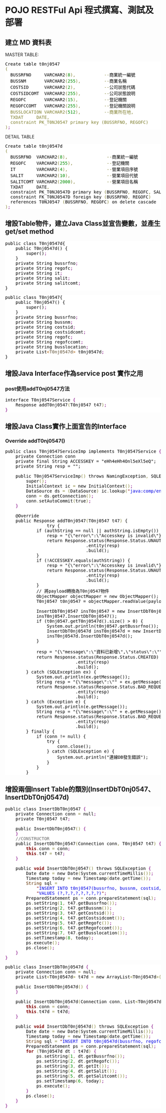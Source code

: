 # POJO RESTFul Api 程式撰寫、測試及部署 
## 建立 MD 資料表

MASTER TABLE:
<pre style="color:#000000;background:#ffffff;">Create table t0nj0547 
<span style="color:#808030; ">(</span> 
  BUSSRFNO     VARCHAR2<span style="color:#808030; ">(</span><span style="color:#008c00; ">8</span><span style="color:#808030; ">)</span><span style="color:#808030; ">,</span>           <span style="color:#808030; ">-</span><span style="color:#808030; ">-</span>商業統一編號  
  BUSSNM       VARCHAR2<span style="color:#808030; ">(</span><span style="color:#008c00; ">255</span><span style="color:#808030; ">)</span><span style="color:#808030; ">,</span>         <span style="color:#808030; ">-</span><span style="color:#808030; ">-</span>商業名稱  
  COSTSID      VARCHAR2<span style="color:#808030; ">(</span><span style="color:#008c00; ">2</span><span style="color:#808030; ">)</span><span style="color:#808030; ">,</span>           <span style="color:#808030; ">-</span><span style="color:#808030; ">-</span>公司狀態代碼  
  COSTSIDCOMT  VARCHAR2<span style="color:#808030; ">(</span><span style="color:#008c00; ">255</span><span style="color:#808030; ">)</span><span style="color:#808030; ">,</span>         <span style="color:#808030; ">-</span><span style="color:#808030; ">-</span>公司狀態說明  
  REGOFC       VARCHAR2<span style="color:#808030; ">(</span><span style="color:#008c00; ">15</span><span style="color:#808030; ">)</span><span style="color:#808030; ">,</span>          <span style="color:#808030; ">-</span><span style="color:#808030; ">-</span>登記機關  
  REGOFCCOMT   VARCHAR2<span style="color:#808030; ">(</span><span style="color:#008c00; ">255</span><span style="color:#808030; ">)</span><span style="color:#808030; ">,</span>         <span style="color:#808030; ">-</span><span style="color:#808030; ">-</span>登記機關說明<span style="color:#808030; ">  
  BUSSLOCATION VARCHAR2<span style="color:#808030; ">(</span><span style="color:#008c00; ">512</span><span style="color:#808030; ">)</span><span style="color:#808030; ">,</span>         <span style="color:#808030; ">-</span><span style="color:#808030; ">-</span>商業所在地<span style="color:#808030; ">,</span> 
  TXDAT     DATE<span style="color:#808030; ">,</span> 
  constraint PK_T0NJ0547 primary key <span style="color:#808030; ">(</span>BUSSRFNO<span style="color:#808030; ">,</span> REGOFC<span style="color:#808030; ">)</span> 
<span style="color:#808030; ">)</span><span style="color:#800080; ">;</span> 
</pre>
DETAIL TABLE

<pre style="color:#000000;background:#ffffff;">Create table t0nj0547d 
<span style="color:#808030; ">(</span> 
  BUSSRFNO  VARCHAR2<span style="color:#808030; ">(</span><span style="color:#008c00; ">8</span><span style="color:#808030; ">)</span><span style="color:#808030; ">,</span>               <span style="color:#808030; ">-</span><span style="color:#808030; ">-</span>商業統一編號  
  REGOFC    VARCHAR2<span style="color:#808030; ">(</span><span style="color:#008c00; ">255</span><span style="color:#808030; ">)</span><span style="color:#808030; ">,</span>             <span style="color:#808030; ">-</span><span style="color:#808030; ">-</span>登記機關<span style="color:#808030; "></span>  
  IT        VARCHAR2<span style="color:#808030; ">(</span><span style="color:#008c00; ">4</span><span style="color:#808030; ">)</span><span style="color:#808030; ">,</span>               <span style="color:#808030; ">-</span><span style="color:#808030; ">-</span>營業項目序號  
  SALIT     VARCHAR2<span style="color:#808030; ">(</span><span style="color:#008c00; ">10</span><span style="color:#808030; ">)</span><span style="color:#808030; ">,</span>              <span style="color:#808030; ">-</span><span style="color:#808030; ">-</span>營業項目代號  
  SALITCOMT VARCHAR2<span style="color:#808030; ">(</span><span style="color:#008c00; ">2000</span><span style="color:#808030; ">)</span><span style="color:#808030; ">,</span>            <span style="color:#808030; ">-</span><span style="color:#808030; ">-</span>營業項目名稱 
  TXDAT     DATE<span style="color:#808030; ">,</span> 
  constraint PK_T0NJ0547D primary key <span style="color:#808030; ">(</span>BUSSRFNO<span style="color:#808030; ">,</span> REGOFC<span style="color:#808030; ">,</span> SALIT<span style="color:#808030; ">)</span><span style="color:#808030; ">,</span> 
  constraint FK_T0NJ0547D foreign key <span style="color:#808030; ">(</span>BUSSRFNO<span style="color:#808030; ">,</span> REGOFC<span style="color:#808030; ">)</span> 
  references T0NJ0547 <span style="color:#808030; ">(</span>BUSSRFNO<span style="color:#808030; ">,</span> REGOFC<span style="color:#808030; ">)</span> on delete cascade 
<span style="color:#808030; ">)</span><span style="color:#800080; ">;</span> 
</pre>

## 增設Table物件，建立Java Class並宣告變數，並產生get/set method

<pre style="color:#000000;background:#ffffff;">
public class T0nj0547d{
    public T0nj0547d() {
        super()<span style="color:#800080; ">;</span>
    }
    private String bussrfno<span style="color:#800080; ">;</span>
    private String regofc<span style="color:#800080; ">;</span>
    private String it<span style="color:#800080; ">;</span>
    private String salit<span style="color:#800080; ">;</span>
    private String salitcomt<span style="color:#800080; ">;</span>
}	
</pre>


<pre style="color:#000000;background:#ffffff;">
public class T0nj0547{
    public T0nj0547() {
        super()<span style="color:#800080; ">;</span>
    }
    private String bussrfno<span style="color:#800080; ">;</span>
    private String bussnm<span style="color:#800080; ">;</span>
    private String costsid<span style="color:#800080; ">;</span>
    private String costsidcomt<span style="color:#800080; ">;</span>
    private String regofc<span style="color:#800080; ">;</span>
    private String regofccomt<span style="color:#800080; ">;</span>
    private String busslocation<span style="color:#800080; ">;</span>
    private List<span style="color:#a65700; ">&lt;</span><span style="color:#5f5035; ">T0nj0547d</span><span style="color:#a65700; ">&gt;</span> t0nj0547d<span style="color:#800080; ">;</span>
}
</pre>
## 增設Java Interface作為service post 實作之用
### post使用addT0nj0547方法

<pre style="color:#000000;background:#ffffff;">interface T0nj0547Service <span style="color:#800080; ">{</span>
    Response addT0nj0547<span style="color:#808030; ">(</span>T0nj0547 t47<span style="color:#808030; ">)</span><span style="color:#800080; ">;</span>
<span style="color:#800080; ">}</span>
</pre>
## 增設Java Class實作上面宣告的Interface
### Override addT0nj0547()

<pre style="color:#000000;background:#ffffff;">public class T0nj0547ServiceImp implements T0nj0547Service <span style="color:#800080; ">{</span>
    private Connection conn
    private final String ACCESSKEY = "eHh4eHh4Onl5eXl5eQ";
    private String resp = "";

    public T0nj0547ServiceImp<span style="color:#808030; ">(</span><span style="color:#808030; ">)</span> throws NamingException<span style="color:#808030; ">,</span> SQLException <span style="color:#800080; ">{</span>
        super<span style="color:#808030; ">(</span><span style="color:#808030; ">)</span><span style="color:#800080; ">;</span>
        InitialContext ic <span style="color:#808030; ">=</span> new InitialContext<span style="color:#808030; ">(</span><span style="color:#808030; ">)</span><span style="color:#800080; ">;</span>
        DataSource ds <span style="color:#808030; ">=</span> <span style="color:#808030; ">(</span>DataSource<span style="color:#808030; ">)</span> ic<span style="color:#808030; ">.</span>lookup<span style="color:#808030; ">(</span><span style="color:#800000; ">"</span><span style="color:#0000e6; ">java:comp/env/jdbc/XXXXDS</span><span style="color:#800000; ">"</span><span style="color:#808030; ">)</span><span style="color:#800080; ">;</span>
        conn <span style="color:#808030; ">=</span> ds<span style="color:#808030; ">.</span>getConnection<span style="color:#808030; ">(</span><span style="color:#808030; ">)</span><span style="color:#800080; ">;</span>
        conn<span style="color:#808030; ">.</span>setAutoCommit<span style="color:#808030; ">(</span>true<span style="color:#808030; ">)</span><span style="color:#800080; ">;</span>
    <span style="color:#800080; ">}</span>

	@Override
    public Response addT0nj0547<span style="color:#808030; ">(</span>T0nj0547 t47<span style="color:#808030; ">)</span> {</span>
                try {
            if (authString == null || authString.isEmpty()) {
                resp = "{\"error\":\"Accesskey is invalid\"}";
                return Response.status(Response.Status.UNAUTHORIZED)
                               .entity(resp)
                               .build();
            }
            if (!ACCESSKEY.equals(authString)) {
                resp = "{\"error\":\"Accesskey is invalid\"}";
                return Response.status(Response.Status.UNAUTHORIZED)
                               .entity(resp)
                               .build();
            }
            // 將payload轉換為T0nj0547物件
            ObjectMapper objectMapper = new ObjectMapper();
            T0nj0547 t0nj0547 = objectMapper.readValue(payload, T0nj0547.class);

            InsertDbT0nj0547 insT0nj0547 = new InsertDbT0nj0547(conn, t0nj0547);
            insT0nj0547.InsertDbT0nj0547();
            if (t0nj0547.getT0nj0547d().size() > 0) {
                System.out.println(t0nj0547.getBussrfno());
                InsertDbT0nj0547d insT0nj0547d = new InsertDbT0nj0547d(conn, t0nj0547.getT0nj0547d());
                insT0nj0547d.InsertDbT0nj0547d();
            }

            resp = "{\"message\":\"資料已新增\",\"status\":\"" + Response.Status.CREATED + "\"}";
            return Response.status(Response.Status.CREATED)
                           .entity(resp)
                           .build();
        } catch (SQLException ex) {
            System.out.println(ex.getMessage());
            String resp = "{\"message\":\"" + ex.getMessage().replace("\"", "\'") + "\"}";
            return Response.status(Response.Status.BAD_REQUEST)
                           .entity(resp)
                           .build();
        } catch (Exception e) {
            System.out.println(e.getMessage());
            String resp = "{\"message\":\"" + e.getMessage().replace("\"", "\'") + "\"}";
            return Response.status(Response.Status.BAD_REQUEST)
                           .entity(resp)
                           .build();
        } finally {
            if (conn != null) {
                try {
                    conn.close();
                } catch (SQLException e) {
                    System.out.println("連線DB發生錯誤");
                }
            }
        }
</pre>

## 增設兩個Insert Table的類別(InsertDbT0nj0547、InsertDbT0nj0547d)

<pre style="color:#000000;background:#ffffff;">public class InsertDbT0nj0547 <span style="color:#800080; ">{</span>
    private Connection conn <span style="color:#808030; ">=</span> null<span style="color:#800080; ">;</span>
    private T0nj0547 t47<span style="color:#800080; ">;</span>

    public InsertDbT0nj0547<span style="color:#808030; ">(</span><span style="color:#808030; ">)</span> <span style="color:#800080; ">{</span>
    <span style="color:#800080; ">}</span>
    <span style="color:#696969; ">//CONSTRUCTOR</span>
    public InsertDbT0nj0547<span style="color:#808030; ">(</span>Connection conn<span style="color:#808030; ">,</span> T0nj0547 t47<span style="color:#808030; ">)</span> <span style="color:#800080; ">{</span>
        <span style="color:#800000; font-weight:bold; ">this</span><span style="color:#808030; ">.</span>conn <span style="color:#808030; ">=</span> conn<span style="color:#800080; ">;</span>
        <span style="color:#800000; font-weight:bold; ">this</span><span style="color:#808030; ">.</span>t47 <span style="color:#808030; ">=</span> t47<span style="color:#800080; ">;</span>
    <span style="color:#800080; ">}</span>

    public <span style="color:#800000; font-weight:bold; ">void</span> InsertDbT0nj0547<span style="color:#808030; ">(</span><span style="color:#808030; ">)</span> throws SQLException <span style="color:#800080; ">{</span>
        Date date <span style="color:#808030; ">=</span> new Date<span style="color:#808030; ">(</span>System<span style="color:#808030; ">.</span>currentTimeMillis<span style="color:#808030; ">(</span><span style="color:#808030; ">)</span><span style="color:#808030; ">)</span><span style="color:#800080; ">;</span>
        Timestamp today <span style="color:#808030; ">=</span> new Timestamp<span style="color:#808030; ">(</span>date<span style="color:#808030; ">.</span>getTime<span style="color:#808030; ">(</span><span style="color:#808030; ">)</span><span style="color:#808030; ">)</span><span style="color:#800080; ">;</span>
        <span style="color:#603000; ">String</span> sql <span style="color:#808030; ">=</span>
            <span style="color:#800000; ">"</span><span style="color:#0000e6; ">INSERT INTO t0nj0547(bussrfno, bussnm, costsid, costsidcomt, regofc, regofccomt, busslocation, txdat) </span><span style="color:#800000; ">"</span> <span style="color:#808030; ">+</span>
            <span style="color:#800000; ">"</span><span style="color:#0000e6; ">VALUES (?,?,?,?,?,?,?,?)</span><span style="color:#800000; ">"</span><span style="color:#800080; ">;</span>
        PreparedStatement ps <span style="color:#808030; ">=</span> conn<span style="color:#808030; ">.</span>prepareStatement<span style="color:#808030; ">(</span>sql<span style="color:#808030; ">)</span><span style="color:#800080; ">;</span>
        ps<span style="color:#808030; ">.</span>setString<span style="color:#808030; ">(</span><span style="color:#008c00; ">1</span><span style="color:#808030; ">,</span> t47<span style="color:#808030; ">.</span>getBussrfno<span style="color:#808030; ">(</span><span style="color:#808030; ">)</span><span style="color:#808030; ">)</span><span style="color:#800080; ">;</span>
        ps<span style="color:#808030; ">.</span>setString<span style="color:#808030; ">(</span><span style="color:#008c00; ">2</span><span style="color:#808030; ">,</span> t47<span style="color:#808030; ">.</span>getBussnm<span style="color:#808030; ">(</span><span style="color:#808030; ">)</span><span style="color:#808030; ">)</span><span style="color:#800080; ">;</span>
        ps<span style="color:#808030; ">.</span>setString<span style="color:#808030; ">(</span><span style="color:#008c00; ">3</span><span style="color:#808030; ">,</span> t47<span style="color:#808030; ">.</span>getCostsid<span style="color:#808030; ">(</span><span style="color:#808030; ">)</span><span style="color:#808030; ">)</span><span style="color:#800080; ">;</span>
        ps<span style="color:#808030; ">.</span>setString<span style="color:#808030; ">(</span><span style="color:#008c00; ">4</span><span style="color:#808030; ">,</span> t47<span style="color:#808030; ">.</span>getCostsidcomt<span style="color:#808030; ">(</span><span style="color:#808030; ">)</span><span style="color:#808030; ">)</span><span style="color:#800080; ">;</span>
        ps<span style="color:#808030; ">.</span>setString<span style="color:#808030; ">(</span><span style="color:#008c00; ">5</span><span style="color:#808030; ">,</span> t47<span style="color:#808030; ">.</span>getRegofc<span style="color:#808030; ">(</span><span style="color:#808030; ">)</span><span style="color:#808030; ">)</span><span style="color:#800080; ">;</span>
        ps<span style="color:#808030; ">.</span>setString<span style="color:#808030; ">(</span><span style="color:#008c00; ">6</span><span style="color:#808030; ">,</span> t47<span style="color:#808030; ">.</span>getRegofccomt<span style="color:#808030; ">(</span><span style="color:#808030; ">)</span><span style="color:#808030; ">)</span><span style="color:#800080; ">;</span>
        ps<span style="color:#808030; ">.</span>setString<span style="color:#808030; ">(</span><span style="color:#008c00; ">7</span><span style="color:#808030; ">,</span> t47<span style="color:#808030; ">.</span>getBusslocation<span style="color:#808030; ">(</span><span style="color:#808030; ">)</span><span style="color:#808030; ">)</span><span style="color:#800080; ">;</span>
        ps<span style="color:#808030; ">.</span>setTimestamp<span style="color:#808030; ">(</span><span style="color:#008c00; ">8</span><span style="color:#808030; ">,</span> today<span style="color:#808030; ">)</span><span style="color:#800080; ">;</span>
        ps<span style="color:#808030; ">.</span>execute<span style="color:#808030; ">(</span><span style="color:#808030; ">)</span><span style="color:#800080; ">;</span>
        ps<span style="color:#808030; ">.</span>close<span style="color:#808030; ">(</span><span style="color:#808030; ">)</span><span style="color:#800080; ">;</span>
    <span style="color:#800080; ">}</span>
<span style="color:#800080; ">}</span>
</pre>

<pre style="color:#000000;background:#ffffff;">public class InsertDbT0nj0547d <span style="color:#800080; ">{</span>
    private Connection conn <span style="color:#808030; ">=</span> null<span style="color:#800080; ">;</span>
    private List<span style="color:#808030; ">&lt;</span>T0nj0547d<span style="color:#808030; ">&gt;</span> t47d <span style="color:#808030; ">=</span> new ArrayList<span style="color:#808030; ">&lt;</span>T0nj0547d<span style="color:#808030; ">&gt;</span><span style="color:#808030; ">(</span><span style="color:#808030; ">)</span><span style="color:#800080; ">;</span>

    public InsertDbT0nj0547d<span style="color:#808030; ">(</span><span style="color:#808030; ">)</span> <span style="color:#800080; ">{</span>
    <span style="color:#800080; ">}</span>

    public InsertDbT0nj0547d<span style="color:#808030; ">(</span>Connection conn<span style="color:#808030; ">,</span> List<span style="color:#808030; ">&lt;</span>T0nj0547d<span style="color:#808030; ">&gt;</span> t47d<span style="color:#808030; ">)</span> <span style="color:#800080; ">{</span>
        <span style="color:#800000; font-weight:bold; ">this</span><span style="color:#808030; ">.</span>conn <span style="color:#808030; ">=</span> conn<span style="color:#800080; ">;</span>
        <span style="color:#800000; font-weight:bold; ">this</span><span style="color:#808030; ">.</span>t47d <span style="color:#808030; ">=</span> t47d<span style="color:#800080; ">;</span>
    <span style="color:#800080; ">}</span>

    public <span style="color:#800000; font-weight:bold; ">void</span> InsertDbT0nj0547d<span style="color:#808030; ">(</span><span style="color:#808030; ">)</span> throws SQLException <span style="color:#800080; ">{</span>
        Date date <span style="color:#808030; ">=</span> new Date<span style="color:#808030; ">(</span>System<span style="color:#808030; ">.</span>currentTimeMillis<span style="color:#808030; ">(</span><span style="color:#808030; ">)</span><span style="color:#808030; ">)</span><span style="color:#800080; ">;</span>
        Timestamp today <span style="color:#808030; ">=</span> new Timestamp<span style="color:#808030; ">(</span>date<span style="color:#808030; ">.</span>getTime<span style="color:#808030; ">(</span><span style="color:#808030; ">)</span><span style="color:#808030; ">)</span><span style="color:#800080; ">;</span>
        <span style="color:#603000; ">String</span> sql <span style="color:#808030; ">=</span> <span style="color:#800000; ">"</span><span style="color:#0000e6; ">INSERT INTO t0nj0547d(bussrfno, regofc, it, salit, salitcomt, txdat) VALUES (?,?,?,?,?,?)</span><span style="color:#800000; ">"</span><span style="color:#800080; ">;</span>
        PreparedStatement ps <span style="color:#808030; ">=</span> conn<span style="color:#808030; ">.</span>prepareStatement<span style="color:#808030; ">(</span>sql<span style="color:#808030; ">)</span><span style="color:#800080; ">;</span>
        <span style="color:#800000; font-weight:bold; ">for</span> <span style="color:#808030; ">(</span>T0nj0547d dt <span style="color:#800080; ">:</span> t47d<span style="color:#808030; ">)</span> <span style="color:#800080; ">{</span>
            ps<span style="color:#808030; ">.</span>setString<span style="color:#808030; ">(</span><span style="color:#008c00; ">1</span><span style="color:#808030; ">,</span> dt<span style="color:#808030; ">.</span>getBussrfno<span style="color:#808030; ">(</span><span style="color:#808030; ">)</span><span style="color:#808030; ">)</span><span style="color:#800080; ">;</span>
            ps<span style="color:#808030; ">.</span>setString<span style="color:#808030; ">(</span><span style="color:#008c00; ">2</span><span style="color:#808030; ">,</span> dt<span style="color:#808030; ">.</span>getRegofc<span style="color:#808030; ">(</span><span style="color:#808030; ">)</span><span style="color:#808030; ">)</span><span style="color:#800080; ">;</span>
            ps<span style="color:#808030; ">.</span>setString<span style="color:#808030; ">(</span><span style="color:#008c00; ">3</span><span style="color:#808030; ">,</span> dt<span style="color:#808030; ">.</span>getIt<span style="color:#808030; ">(</span><span style="color:#808030; ">)</span><span style="color:#808030; ">)</span><span style="color:#800080; ">;</span>
            ps<span style="color:#808030; ">.</span>setString<span style="color:#808030; ">(</span><span style="color:#008c00; ">4</span><span style="color:#808030; ">,</span> dt<span style="color:#808030; ">.</span>getSalit<span style="color:#808030; ">(</span><span style="color:#808030; ">)</span><span style="color:#808030; ">)</span><span style="color:#800080; ">;</span>
            ps<span style="color:#808030; ">.</span>setString<span style="color:#808030; ">(</span><span style="color:#008c00; ">5</span><span style="color:#808030; ">,</span> dt<span style="color:#808030; ">.</span>getSalitcomt<span style="color:#808030; ">(</span><span style="color:#808030; ">)</span><span style="color:#808030; ">)</span><span style="color:#800080; ">;</span>
            ps<span style="color:#808030; ">.</span>setTimestamp<span style="color:#808030; ">(</span><span style="color:#008c00; ">6</span><span style="color:#808030; ">,</span> today<span style="color:#808030; ">)</span><span style="color:#800080; ">;</span>
            ps<span style="color:#808030; ">.</span>execute<span style="color:#808030; ">(</span><span style="color:#808030; ">)</span><span style="color:#800080; ">;</span>
        <span style="color:#800080; ">}</span>
        ps<span style="color:#808030; ">.</span>close<span style="color:#808030; ">(</span><span style="color:#808030; ">)</span><span style="color:#800080; ">;</span>
    <span style="color:#800080; ">}</span>
<span style="color:#800080; ">}</span>
</pre>
